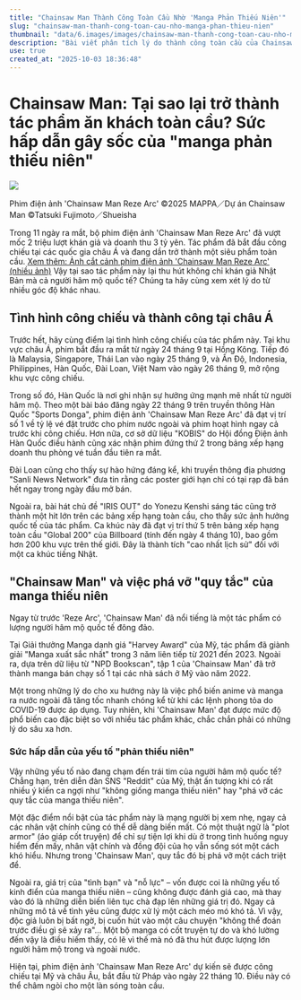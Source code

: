 ```yaml
---
title: "Chainsaw Man Thành Công Toàn Cầu Nhờ 'Manga Phản Thiếu Niên'"
slug: "chainsaw-man-thanh-cong-toan-cau-nho-manga-phan-thieu-nien"
thumbnail: "data/6.images/images/chainsaw-man-thanh-cong-toan-cau-nho-manga-phan-thieu-nien.webp"
description: "Bài viết phân tích lý do thành công toàn cầu của Chainsaw Man, một tác phẩm được mệnh danh là 'manga phản thiếu niên', gây ấn tượng mạnh với việc phá vỡ các quy tắc truyền thống của thể loại."
use: true
created_at: "2025-10-03 18:36:48"
---
```


# Chainsaw Man: Tại sao lại trở thành tác phẩm ăn khách toàn cầu? Sức hấp dẫn gây sốc của "manga phản thiếu niên"

![](/images/20251003-00010027-realsound-000-1-view.webp)

Phim điện ảnh 'Chainsaw Man Reze Arc' ©2025 MAPPA／Dự án Chainsaw Man ©Tatsuki Fujimoto／Shueisha

Trong 11 ngày ra mắt, bộ phim điện ảnh 'Chainsaw Man Reze Arc' đã vượt mốc 2 triệu lượt khán giả và doanh thu 3 tỷ yên. Tác phẩm đã bắt đầu công chiếu tại các quốc gia châu Á và đang dần trở thành một siêu phẩm toàn cầu.
[Xem thêm: Ảnh cắt cảnh phim điện ảnh 'Chainsaw Man Reze Arc' (nhiều ảnh)](https://realsound.jp/movie/2025/10/post-2175530.html/photo/20251002-chainsawman-01-1)
Vậy tại sao tác phẩm này lại thu hút không chỉ khán giả Nhật Bản mà cả người hâm mộ quốc tế? Chúng ta hãy cùng xem xét lý do từ nhiều góc độ khác nhau.

## Tình hình công chiếu và thành công tại châu Á

Trước hết, hãy cùng điểm lại tình hình công chiếu của tác phẩm này. Tại khu vực châu Á, phim bắt đầu ra mắt từ ngày 24 tháng 9 tại Hồng Kông. Tiếp đó là Malaysia, Singapore, Thái Lan vào ngày 25 tháng 9, và Ấn Độ, Indonesia, Philippines, Hàn Quốc, Đài Loan, Việt Nam vào ngày 26 tháng 9, mở rộng khu vực công chiếu.

Trong số đó, Hàn Quốc là nơi ghi nhận sự hưởng ứng mạnh mẽ nhất từ người hâm mộ. Theo một bài báo đăng ngày 22 tháng 9 trên truyền thông Hàn Quốc "Sports Donga", phim điện ảnh 'Chainsaw Man Reze Arc' đã đạt vị trí số 1 về tỷ lệ vé đặt trước cho phim nước ngoài và phim hoạt hình ngay cả trước khi công chiếu. Hơn nữa, cơ sở dữ liệu "KOBIS" do Hội đồng Điện ảnh Hàn Quốc điều hành cũng xác nhận phim đứng thứ 2 trong bảng xếp hạng doanh thu phòng vé tuần đầu tiên ra mắt.

Đài Loan cũng cho thấy sự hào hứng đáng kể, khi truyền thông địa phương "Sanli News Network" đưa tin rằng các poster giới hạn chỉ có tại rạp đã bán hết ngay trong ngày đầu mở bán.

Ngoài ra, bài hát chủ đề "IRIS OUT" do Yonezu Kenshi sáng tác cũng trở thành một hit lớn trên các bảng xếp hạng toàn cầu, cho thấy sức ảnh hưởng quốc tế của tác phẩm. Ca khúc này đã đạt vị trí thứ 5 trên bảng xếp hạng toàn cầu "Global 200" của Billboard (tính đến ngày 4 tháng 10), bao gồm hơn 200 khu vực trên thế giới. Đây là thành tích "cao nhất lịch sử" đối với một ca khúc tiếng Nhật.

## "Chainsaw Man" và việc phá vỡ "quy tắc" của manga thiếu niên

Ngay từ trước 'Reze Arc', 'Chainsaw Man' đã nổi tiếng là một tác phẩm có lượng người hâm mộ quốc tế đông đảo.

Tại Giải thưởng Manga danh giá "Harvey Award" của Mỹ, tác phẩm đã giành giải "Manga xuất sắc nhất" trong 3 năm liên tiếp từ 2021 đến 2023. Ngoài ra, dựa trên dữ liệu từ "NPD Bookscan", tập 1 của 'Chainsaw Man' đã trở thành manga bán chạy số 1 tại các nhà sách ở Mỹ vào năm 2022.

Một trong những lý do cho xu hướng này là việc phổ biến anime và manga ra nước ngoài đã tăng tốc nhanh chóng kể từ khi các lệnh phong tỏa do COVID-19 được áp dụng. Tuy nhiên, khi 'Chainsaw Man' đạt được mức độ phổ biến cao đặc biệt so với nhiều tác phẩm khác, chắc chắn phải có những lý do sâu xa hơn.

### Sức hấp dẫn của yếu tố "phản thiếu niên"

Vậy những yếu tố nào đang chạm đến trái tim của người hâm mộ quốc tế? Chẳng hạn, trên diễn đàn SNS "Reddit" của Mỹ, thật ấn tượng khi có rất nhiều ý kiến ca ngợi như "không giống manga thiếu niên" hay "phá vỡ các quy tắc của manga thiếu niên".

Một đặc điểm nổi bật của tác phẩm này là mạng người bị xem nhẹ, ngay cả các nhân vật chính cũng có thể dễ dàng biến mất. Có một thuật ngữ là "plot armor" (áo giáp cốt truyện) để chỉ sự tiện lợi khi dù ở trong tình huống nguy hiểm đến mấy, nhân vật chính và đồng đội của họ vẫn sống sót một cách khó hiểu. Nhưng trong 'Chainsaw Man', quy tắc đó bị phá vỡ một cách triệt để.

Ngoài ra, giá trị của "tình bạn" và "nỗ lực" – vốn được coi là những yếu tố kinh điển của manga thiếu niên – cũng không được đánh giá cao, mà thay vào đó là những diễn biến liên tục chà đạp lên những giá trị đó. Ngay cả những mô tả về tình yêu cũng được xử lý một cách méo mó khó tả. Vì vậy, độc giả luôn bị bất ngờ, bị cuốn hút vào một câu chuyện "không thể đoán trước điều gì sẽ xảy ra"... Một bộ manga có cốt truyện tự do và khó lường đến vậy là điều hiếm thấy, có lẽ vì thế mà nó đã thu hút được lượng lớn người hâm mộ trong và ngoài nước.

Hiện tại, phim điện ảnh 'Chainsaw Man Reze Arc' dự kiến sẽ được công chiếu tại Mỹ và châu Âu, bắt đầu từ Pháp vào ngày 22 tháng 10. Điều này có thể châm ngòi cho một làn sóng toàn cầu.